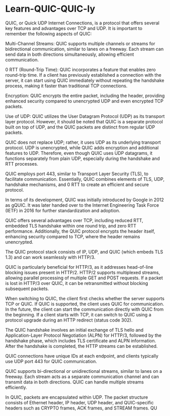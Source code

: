 # Learn-QUIC-QUIC-ly

QUIC, or Quick UDP Internet Connections, is a protocol that offers several key features and advantages over TCP and UDP. It is important to remember the following aspects of QUIC:

Multi-Channel Streams: QUIC supports multiple channels or streams for bidirectional communication, similar to lanes on a freeway. Each stream can send data in both directions simultaneously, allowing efficient communication.

0 RTT (Round-Trip Time): QUIC incorporates a feature that enables zero round-trip time. If a client has previously established a connection with the server, it can start using QUIC immediately without repeating the handshake process, making it faster than traditional TCP connections.

Encryption: QUIC encrypts the entire packet, including the header, providing enhanced security compared to unencrypted UDP and even encrypted TCP packets.

Use of UDP: QUIC utilizes the User Datagram Protocol (UDP) as its transport layer protocol. However, it should be noted that QUIC is a separate protocol built on top of UDP, and the QUIC packets are distinct from regular UDP packets.

QUIC does not replace UDP; rather, it uses UDP as its underlying transport protocol. UDP is unencrypted, while QUIC adds encryption and additional features to UDP. Therefore, even though QUIC uses UDP datagrams, it functions separately from plain UDP, especially during the handshake and RTT processes.

QUIC employs port 443, similar to Transport Layer Security (TLS), to facilitate communication. Essentially, QUIC combines elements of TLS, UDP, handshake mechanisms, and 0 RTT to create an efficient and secure protocol.

In terms of its development, QUIC was initially introduced by Google in 2012 as gQUIC. It was later handed over to the Internet Engineering Task Force (IETF) in 2016 for further standardization and adoption.

QUIC offers several advantages over TCP, including reduced RTT, embedded TLS handshake within one round trip, and zero RTT performance. Additionally, the QUIC protocol encrypts the header itself, enhancing security compared to TCP, where the header remains unencrypted.

The QUIC protocol stack consists of IP, UDP, and QUIC (which embeds TLS 1.3) and can work seamlessly with HTTP/3.

QUIC is particularly beneficial for HTTP/3, as it addresses head-of-line blocking issues present in HTTP/2. HTTP/2 supports multiplexed streams, allowing parallel processing of multiple GET and POST requests. If a packet is lost in HTTP/3 over QUIC, it can be retransmitted without blocking subsequent packets.

When switching to QUIC, the client first checks whether the server supports TCP or QUIC. If QUIC is supported, the client uses QUIC for communication. In the future, the client can start the communication directly with QUIC from the beginning. If a client starts with TCP, it can switch to QUIC using a protocol upgrade during an HTTP redirect (status code 302).

The QUIC handshake involves an initial exchange of TLS hello and Application-Layer Protocol Negotiation (ALPN) for HTTP/3, followed by the handshake phase, which includes TLS certificate and ALPN information. After the handshake is completed, the HTTP streams can be established.

QUIC connections have unique IDs at each endpoint, and clients typically use UDP port 443 for QUIC communication.

QUIC supports bi-directional or unidirectional streams, similar to lanes on a freeway. Each stream acts as a separate communication channel and can transmit data in both directions. QUIC can handle multiple streams efficiently.

In QUIC, packets are encapsulated within UDP. The packet structure consists of Ethernet header, IP header, UDP header, and QUIC-specific headers such as CRYPTO frames, ACK frames, and STREAM frames. QU